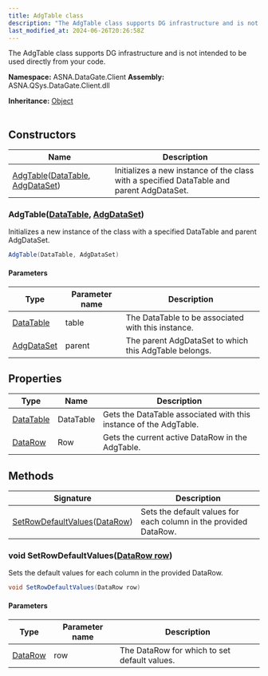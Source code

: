 ```yaml
---
title: AdgTable class
description: "The AdgTable class supports DG infrastructure and is not intended to be used directly from your code. "
last_modified_at: 2024-06-26T20:26:58Z
---
```


The AdgTable class supports DG infrastructure and is not intended to be used directly from your code.

**Namespace:** ASNA.DataGate.Client
**Assembly:** ASNA.QSys.DataGate.Client.dll

**Inheritance:** [Object](https://docs.microsoft.com/en-us/dotnet/api/system.object)
<br>
<br>

## Constructors

| Name | Description |
| --- | --- |
| [AdgTable](#adgtabledatatable-adgdataset)([DataTable](https://learn.microsoft.com/en-us/dotnet/api/system.data.datatable.select?view=net-8.0), [AdgDataSet](/reference/datagate/datagate-client/adg-data-set.html)) | Initializes a new instance of the  class with a specified DataTable and parent AdgDataSet.

### AdgTable([DataTable](https://learn.microsoft.com/en-us/dotnet/api/system.data.datatable.select?view=net-8.0), [AdgDataSet](/reference/datagate/datagate-client/adg-data-set.html))

Initializes a new instance of the  class with a specified DataTable and parent AdgDataSet.

```cs
AdgTable(DataTable, AdgDataSet)
```

#### Parameters

| Type | Parameter name | Description
| --- | --- | ---
| [DataTable](https://learn.microsoft.com/en-us/dotnet/api/system.data.datatable.select?view=net-8.0) | table | The DataTable to be associated with this instance.
| [AdgDataSet](/reference/datagate/datagate-client/adg-data-set.html) | parent | The parent AdgDataSet to which this AdgTable belongs.

## Properties

| Type | Name | Description
| --- | --- | --- 
| [DataTable](https://learn.microsoft.com/en-us/dotnet/api/system.data.datatable.select?view=net-8.0) | DataTable | Gets the DataTable associated with this instance of the AdgTable. |
| [DataRow](https://learn.microsoft.com/en-us/dotnet/api/system.data.datarow?view=net-8.0) | Row | Gets the current active DataRow in the AdgTable. |

## Methods

| Signature | Description |
| --- | --- |
| [SetRowDefaultValues](#void-setrowdefaultvaluesdatarow-row)([DataRow](https://learn.microsoft.com/en-us/dotnet/api/system.data.datarow?view=net-8.0)) | Sets the default values for each column in the provided DataRow.

### void SetRowDefaultValues([DataRow row](https://learn.microsoft.com/en-us/dotnet/api/system.data.datarow?view=net-8.0))

Sets the default values for each column in the provided DataRow.

```cs
void SetRowDefaultValues(DataRow row)
```

#### Parameters

| Type | Parameter name | Description
| --- | --- | ---
| [DataRow](https://learn.microsoft.com/en-us/dotnet/api/system.data.datarow?view=net-8.0) | row | The DataRow for which to set default values.
